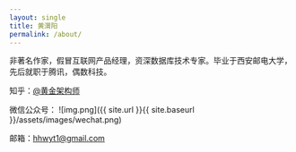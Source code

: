 ```yaml
---
layout: single
title: 黄渭阳
permalink: /about/
---
```


非著名作家，假冒互联网产品经理，资深数据库技术专家。毕业于西安邮电大学，先后就职于腾讯，偶数科技。

知乎：[@黄金架构师](https://www.zhihu.com/people/huang-wei-yang-70)

微信公众号：
![img.png]({{ site.url }}{{ site.baseurl }}/assets/images/wechat.png)

邮箱：hhwyt1@gmail.com
